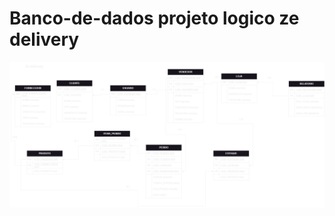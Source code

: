 # Banco-de-dados projeto logico ze delivery

<img src="https://github.com/Viniciusalvescr/Banco-de-dados/blob/main/Ze%20delivery%20-%20Projeto%20Logico.png"/>
